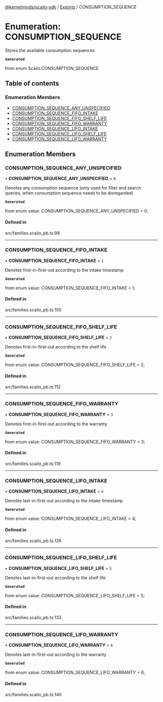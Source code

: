 [@kernelminds/scailo-sdk](../README.md) / [Exports](../modules.md) / CONSUMPTION\_SEQUENCE

# Enumeration: CONSUMPTION\_SEQUENCE

Stores the available consumption sequences

**`Generated`**

from enum Scailo.CONSUMPTION_SEQUENCE

## Table of contents

### Enumeration Members

- [CONSUMPTION\_SEQUENCE\_ANY\_UNSPECIFIED](CONSUMPTION_SEQUENCE.md#consumption_sequence_any_unspecified)
- [CONSUMPTION\_SEQUENCE\_FIFO\_INTAKE](CONSUMPTION_SEQUENCE.md#consumption_sequence_fifo_intake)
- [CONSUMPTION\_SEQUENCE\_FIFO\_SHELF\_LIFE](CONSUMPTION_SEQUENCE.md#consumption_sequence_fifo_shelf_life)
- [CONSUMPTION\_SEQUENCE\_FIFO\_WARRANTY](CONSUMPTION_SEQUENCE.md#consumption_sequence_fifo_warranty)
- [CONSUMPTION\_SEQUENCE\_LIFO\_INTAKE](CONSUMPTION_SEQUENCE.md#consumption_sequence_lifo_intake)
- [CONSUMPTION\_SEQUENCE\_LIFO\_SHELF\_LIFE](CONSUMPTION_SEQUENCE.md#consumption_sequence_lifo_shelf_life)
- [CONSUMPTION\_SEQUENCE\_LIFO\_WARRANTY](CONSUMPTION_SEQUENCE.md#consumption_sequence_lifo_warranty)

## Enumeration Members

### CONSUMPTION\_SEQUENCE\_ANY\_UNSPECIFIED

• **CONSUMPTION\_SEQUENCE\_ANY\_UNSPECIFIED** = ``0``

Denotes any consumption sequence (only used for filter and search queries, when consumption sequence needs to be disregarded)

**`Generated`**

from enum value: CONSUMPTION_SEQUENCE_ANY_UNSPECIFIED = 0;

#### Defined in

src/families.scailo_pb.ts:98

___

### CONSUMPTION\_SEQUENCE\_FIFO\_INTAKE

• **CONSUMPTION\_SEQUENCE\_FIFO\_INTAKE** = ``1``

Denotes first-in-first-out according to the intake timestamp

**`Generated`**

from enum value: CONSUMPTION_SEQUENCE_FIFO_INTAKE = 1;

#### Defined in

src/families.scailo_pb.ts:105

___

### CONSUMPTION\_SEQUENCE\_FIFO\_SHELF\_LIFE

• **CONSUMPTION\_SEQUENCE\_FIFO\_SHELF\_LIFE** = ``2``

Denotes first-in-first-out according to the shelf life

**`Generated`**

from enum value: CONSUMPTION_SEQUENCE_FIFO_SHELF_LIFE = 2;

#### Defined in

src/families.scailo_pb.ts:112

___

### CONSUMPTION\_SEQUENCE\_FIFO\_WARRANTY

• **CONSUMPTION\_SEQUENCE\_FIFO\_WARRANTY** = ``3``

Denotes first-in-first-out according to the warranty

**`Generated`**

from enum value: CONSUMPTION_SEQUENCE_FIFO_WARRANTY = 3;

#### Defined in

src/families.scailo_pb.ts:119

___

### CONSUMPTION\_SEQUENCE\_LIFO\_INTAKE

• **CONSUMPTION\_SEQUENCE\_LIFO\_INTAKE** = ``4``

Denotes last-in-first-out according to the intake timestamp

**`Generated`**

from enum value: CONSUMPTION_SEQUENCE_LIFO_INTAKE = 4;

#### Defined in

src/families.scailo_pb.ts:126

___

### CONSUMPTION\_SEQUENCE\_LIFO\_SHELF\_LIFE

• **CONSUMPTION\_SEQUENCE\_LIFO\_SHELF\_LIFE** = ``5``

Denotes last-in-first-out according to the shelf life

**`Generated`**

from enum value: CONSUMPTION_SEQUENCE_LIFO_SHELF_LIFE = 5;

#### Defined in

src/families.scailo_pb.ts:133

___

### CONSUMPTION\_SEQUENCE\_LIFO\_WARRANTY

• **CONSUMPTION\_SEQUENCE\_LIFO\_WARRANTY** = ``6``

Denotes last-in-first-out according to the warranty

**`Generated`**

from enum value: CONSUMPTION_SEQUENCE_LIFO_WARRANTY = 6;

#### Defined in

src/families.scailo_pb.ts:140
